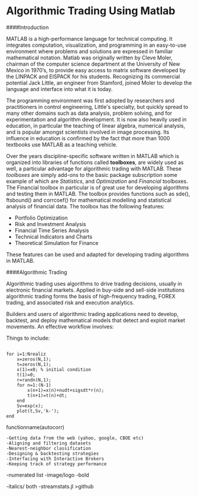 Algorithmic Trading Using Matlab
=========================================

####Introduction

MATLAB is a high-performance language for technical computing. It integrates computation, visualization, and programming in an easy-to-use environment where problems and solutions are expressed in familiar mathematical notation. Matlab was originally written by Cleve Moler, chairman of the computer science department at the University of New Mexico in 1970’s, to provide easy access to matrix software developed by the LINPACK and EISPACK for his students. Recognizing its commercial potential Jack Little, an engineer from Stamford, joined Moler to develop the language and interface into what it is today.

The programming environment was first adopted by researchers and practitioners in control engineering, Little's specialty, but quickly spread to many other domains such as data analysis, problem solving, and for experimentation and algorithm development. It is now also heavily used in education, in particular the teaching of linear algebra, numerical analysis, and is popular amongst scientists involved in image processing. Its influence in education is confirmed by the fact that more than 1000 textbooks use MATLAB as a teaching vehicle.

Over the years discipline-specific software written in MATLAB which is organized into libraries of functions called **toolboxes**, are widely used as well, a particular advantage for algorithmic trading with MATLAB. These *toolboxes* are simply add-ons to the basic package subscription some example of which are *Statistics*, and *Optimization* and *Financial* toolboxes. The Financial toolbox in particular is of great use for developing algorithms and testing them in MATLAB. The toolbox provides functions such as sde(), ftsbound() and corrcoef() for mathematical modelling and statistical analysis of financial data. The toolbox has the following features:
* Portfolio Optimization 
* Risk and Investment Analysis 
* Financial Time Series Analysis 
* Technical Indicators and Charts 
* Theoretical Simulation for Finance


These features can be used and adapted for developing trading algorithms in MATLAB.


####Algorithmic Trading









Algorithmic trading uses algorithms to drive trading decisions, usually in electronic financial markets. Applied in buy-side and sell-side institutions algorithmic trading forms the basis of high-frequency trading, FOREX trading, and associated risk and execution analytics.

Builders and users of algorithmic trading applications need to develop, backtest, and deploy mathematical models that detect and exploit market movements. An effective workflow involves:



Things to include:

<pre><code>
for i=1:Nrealiz
    x=zeros(N,1);
    t=zeros(N,1);
    x(1)=x0; % initial condition
    t(1)=0;
    r=randn(N,1);
    for n=1:(N-1)
        x(n+1)=x(n)+nudt+sigsdt*r(n);
        t(n+1)=t(n)+dt;
    end
    Sv=exp(x);
    plot(t,Sv,'k-');
end
</code></pre>



functionname(autocorr)

    -Getting data from the web (yahoo, google, CBOE etc)
    -Aligning and filtering datasets
    -Nearest-neighbor classification
    -Designing & backtesting strategies
    -Interfacing with Interactive Brokers
    -Keeping track of strategy performance


-numerated list
-image/logo
-bold

-italics/ both
-streamstats.jl >github

